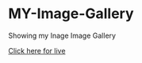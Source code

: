 # MY-Image-Gallery
Showing my Inage Image Gallery

[Click here for live](https://kaushiksahu18.github.io/MY-Image-Gallery/)
